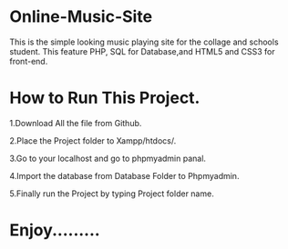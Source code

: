 # Online-Music-Site

This is the simple looking music playing site for the collage and schools student.
This feature PHP, SQL for Database,and HTML5 and CSS3 for front-end.
# How to Run This Project.
1.Download All the file from Github.

2.Place the Project folder to Xampp/htdocs/.

3.Go to your localhost and go to phpmyadmin panal.

4.Import the database from Database Folder to Phpmyadmin.

5.Finally run the Project by typing Project folder name.

# Enjoy.........
